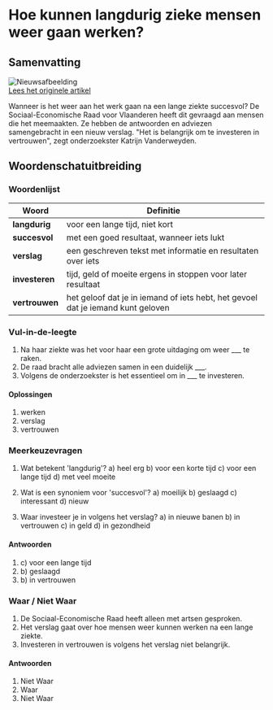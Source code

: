 # Hoe kunnen langdurig zieke mensen weer gaan werken?

## Samenvatting

![Nieuwsafbeelding](https://prod-img.standaard.be/public/nieuws/6zjy9y-file82pdv23cbact0mclcti/alternates/BASE_SIXTEEN_NINE/file82pdv23cbact0mclcti)   
[Lees het originele artikel](https://www.standaard.be/binnenland/een-klant-die-de-poetshulp-pauze-gaf-en-meehielp-bleek-essentieel-hoe-kunnen-langdurig-zieken-weer-aan-het-werk-raken/94979180.html)

Wanneer is het weer aan het werk gaan na een lange ziekte succesvol? De Sociaal-Economische Raad voor Vlaanderen heeft dit gevraagd aan mensen die het meemaakten. Ze hebben de antwoorden en adviezen samengebracht in een nieuw verslag. "Het is belangrijk om te investeren in vertrouwen", zegt onderzoekster Katrijn Vanderweyden.

## Woordenschatuitbreiding

### Woordenlijst

| Woord | Definitie |
|-------|-----------|
| **langdurig** | voor een lange tijd, niet kort |
| **succesvol** | met een goed resultaat, wanneer iets lukt |
| **verslag** | een geschreven tekst met informatie en resultaten over iets |
| **investeren** | tijd, geld of moeite ergens in stoppen voor later resultaat |
| **vertrouwen** | het geloof dat je in iemand of iets hebt, het gevoel dat je iemand kunt geloven |

### Vul-in-de-leegte
1. Na haar ziekte was het voor haar een grote uitdaging om weer ___ te raken.
2. De raad bracht alle adviezen samen in een duidelijk ___.
3. Volgens de onderzoekster is het essentieel om in ___ te investeren.

#### Oplossingen
1. werken
2. verslag
3. vertrouwen

### Meerkeuzevragen
1. Wat betekent 'langdurig'?
   a) heel erg
   b) voor een korte tijd
   c) voor een lange tijd
   d) met veel moeite

2. Wat is een synoniem voor 'succesvol'?
   a) moeilijk
   b) geslaagd
   c) interessant
   d) nieuw

3. Waar investeer je in volgens het verslag?
   a) in nieuwe banen
   b) in vertrouwen
   c) in geld
   d) in gezondheid

#### Antwoorden
1. c) voor een lange tijd
2. b) geslaagd
3. b) in vertrouwen

### Waar / Niet Waar
1. De Sociaal-Economische Raad heeft alleen met artsen gesproken.
2. Het verslag gaat over hoe mensen weer kunnen werken na een lange ziekte.
3. Investeren in vertrouwen is volgens het verslag niet belangrijk.

#### Antwoorden
1. Niet Waar
2. Waar
3. Niet Waar